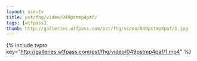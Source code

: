 ```yaml
--- 
layout: sieutv
title: pst/fhg/video/049pstmp4paf/
tags: [wtfpass]
thumb: http://galleries.wtfpass.com/pst/fhg/video/049pstmp4paf/1.jpg
---
```

{% include tvpro key="http://galleries.wtfpass.com/pst/fhg/video/049pstmp4paf/1.mp4" %} 
